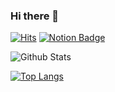 ### Hi there 👋

<!--
**victoryAshe/victoryAshe** is a ✨ _special_ ✨ repository because its `README.md` (this file) appears on your GitHub profile.

Here are some ideas to get you started:

- 🔭 I’m currently working on ...
- 🌱 I’m currently learning ...
- 👯 I’m looking to collaborate on ...
- 🤔 I’m looking for help with ...
- 💬 Ask me about ...
- 📫 How to reach me: ...
- 😄 Pronouns: ...
- ⚡ Fun fact: ...
-->


[![Hits](https://hits.seeyoufarm.com/api/count/incr/badge.svg?url=https%3A%2F%2Fgithub.com%2FvictoryAshe%2FvictoryAshe&count_bg=%23CF3333&title_bg=%237E001C&icon=macys.svg&icon_color=%23FF7F7F&title=Hits&edge_flat=true)](https://hits.seeyoufarm.com) [![Notion Badge](https://img.shields.io/badge/-Notion-red?logo=Notion&logoColor=white&link=https://www.notion.so/victoryAshe-d9fea4ac78894d5780358f71be127ff7)](https://www.notion.so/victoryAshe-d9fea4ac78894d5780358f71be127ff7)

![Github Stats](https://github-readme-stats.vercel.app/api?username=VictoryAshe&show_icons=true)


[![Top Langs](https://github-readme-stats.vercel.app/api/top-langs/?username=victoryAshe&show_icons=true)](https://github.com/anuraghazra/github-readme-stats)

